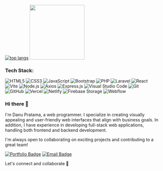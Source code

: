 [![top langs](https://github-readme-stats.vercel.app/api/top-langs/?username=danutama&layout=compact)](https://github.com/danutama/github-readme-stats)
<img height="180em" src="https://github-readme-stats.vercel.app/api?username=danutama&theme=buefy&show_icons=true&hide=contribs&hide_rank=true" />
### Tech Stack:
![HTML5](https://img.shields.io/badge/HTML5-E34F26?style=flat&logo=html5&logoColor=white)
![CSS3](https://img.shields.io/badge/CSS3-1572B6?style=flat&logo=css3&logoColor=white)
![JavaScript](https://img.shields.io/badge/JavaScript-F7DF1E?style=flat&logo=javascript&logoColor=black)
![Bootstrap](https://img.shields.io/badge/Bootstrap-563D7C?style=flat&logo=bootstrap&logoColor=white)
![PHP](https://img.shields.io/badge/PHP-777BB4?style=flat&logo=php&logoColor=white)
![Laravel](https://img.shields.io/badge/Laravel-FF2D20?style=flat&logo=laravel&logoColor=white)
![React](https://img.shields.io/badge/React-20232A?style=flat&logo=react&logoColor=61DAFB)
![Vite](https://img.shields.io/badge/Vite-646CFF?style=flat&logo=vite&logoColor=white)
![Node.js](https://img.shields.io/badge/Node.js-43853D?style=flat&logo=node.js&logoColor=white)
![Axios](https://img.shields.io/badge/Axios-5A29E4?style=flat&logo=axios&logoColor=white)
![Express.js](https://img.shields.io/badge/Express.js-000000?style=flat&logo=express&logoColor=white)
![Visual Studio Code](https://img.shields.io/badge/VS%20Code-007ACC?style=flat&logo=visual-studio-code&logoColor=white)
![Git](https://img.shields.io/badge/Git-F05032?style=flat&logo=git&logoColor=white)
![GitHub](https://img.shields.io/badge/GitHub-181717?style=flat&logo=github&logoColor=white)
![Vercel](https://img.shields.io/badge/Vercel-000000?style=flat&logo=vercel&logoColor=white)
![Netlify](https://img.shields.io/badge/Netlify-00C7B7?style=flat&logo=netlify&logoColor=white)
![Firebase Storage](https://img.shields.io/badge/Firebase-FFCA28?style=flat&logo=firebase&logoColor=black)
![Webflow](https://img.shields.io/badge/Webflow-4353FF?style=flat&logo=webflow&logoColor=white)

### Hi there 👋

I'm Danu Pratama, a web programmer. I specialize in creating visually appealing and user-friendly web interfaces that align with business goals. In addition, I have experience in developing full-stack web applications, handling both frontend and backend development.  

I'm always open to collaborating on exciting projects and contributing to a great team!

[![Portfolio Badge](https://img.shields.io/badge/Portfolio-white?style=for-the-badge&logo=website&logoColor=white)](https://danutama.github.io)  [![Email Badge](https://img.shields.io/badge/Email-0496FF?style=for-the-badge&logo=gmail&logoColor=white)](mailto:danupratama.dev@gmail.com)

Let's connect and collaborate 👋
